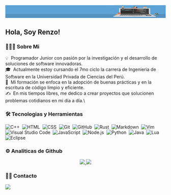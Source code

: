 <img alt="Programmer Banner" src="./assets/banner.jpeg" width='100%' height="40"/>
<h2>Hola, Soy Renzo!</h2>

### 👨🏻‍💻 Sobre Mi

💡 &nbsp;Programador Junior con pasión por la investigación y el desarrollo de soluciones de software innovadoras.\
🎓 &nbsp;Actualmente estoy cursando el 7mo ciclo la carrera de Ingenieria de Software en la Universidad Privada de Ciencias del Perú.\
🌱 &nbsp;Mi formación se enfoca en la adopción de buenas prácticas y en la escritura de código limpio y eficiente.\
✍️ &nbsp;En mis tiempos libres, me dedico a crear proyectos que solucionen problemas cotidianos en mi día a día.\

### 🛠 Tecnologias y Herramientas

![C++](https://img.shields.io/badge/-C++-05122A?style=flat&logo=C%2B%2B&logoColor=00599C)&nbsp;
![HTML](https://img.shields.io/badge/-HTML-05122A?style=flat&logo=HTML5)&nbsp;
![CSS](https://img.shields.io/badge/-CSS-05122A?style=flat&logo=CSS3&logoColor=1572B6)&nbsp;
![Git](https://img.shields.io/badge/-Git-05122A?style=flat&logo=git)&nbsp;
![GitHub](https://img.shields.io/badge/-GitHub-05122A?style=flat&logo=github)&nbsp;
![Rust](https://img.shields.io/badge/-Rust-05122A?style=flat&logo=rust&logoColor=fff)&nbsp;
![Markdown](https://img.shields.io/badge/-Markdown-05122A?style=flat&logo=markdown)&nbsp;
![Vim](https://img.shields.io/badge/-vim-05122A?style=flat&logo=vim)&nbsp;
![Visual Studio Code](https://img.shields.io/badge/-Visual%20Studio%20Code-05122A?style=flat&logo=visual-studio-code&logoColor=007ACC)&nbsp;
![JavaScript](https://img.shields.io/badge/-JavaScript-05122A?style=flat&logo=javascript)&nbsp;
![Node.js](https://img.shields.io/badge/-Node.js-05122A?style=flat&logo=node.js)&nbsp;
![Python](https://img.shields.io/badge/-Python-05122A?style=flat&logo=python)&nbsp;
![Java](https://img.shields.io/badge/-Java-05122A?style=flat&logo=Java&logoColor=FFA518)&nbsp;
![Lua](https://img.shields.io/badge/-lua-05122A?style=flat&logo=lua&logoColor=fff)&nbsp;
![Eclipse](https://img.shields.io/badge/-Eclipse-05122A?style=flat&logo=eclipse-ide&logoColor=2C2255)

### ⚙️ Analiticas de Github

<p align="center">
<a href="https://github.com/RenzoLoli">
  <img height="180em" src="https://github-readme-stats-eight-theta.vercel.app/api?username=RenzoLoli&show_icons=true&theme=algolia&include_all_commits=true&count_private=true"/>
  <img height="180em" src="https://github-readme-stats-eight-theta.vercel.app/api/top-langs/?username=RenzoLoli&layout=compact&langs_count=8&theme=algolia"/>
</a>
</p>

### 🤝🏻 Contacto

<p align="left">
<a href="mailto:renzololiruiz@gmail.com"><img src="https://img.shields.io/badge/-renzololiruiz@gmail.com-D14836?style=flat&logo=Gmail&logoColor=white"/></a>
</p>
